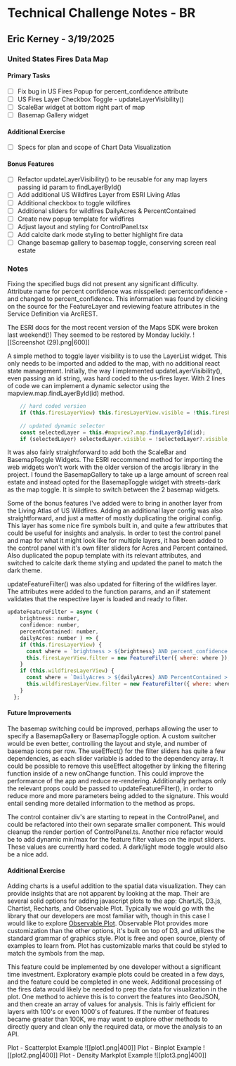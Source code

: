 # Technical Challenge Notes - BR
## Eric Kerney - 3/19/2025 
### United States Fires Data Map 
#### Primary Tasks 
- [ ] Fix bug in US Fires Popup for percent_confidence attribute 
- [ ] US Fires Layer Checkbox Toggle - updateLayerVisibility()
- [ ] ScaleBar widget at bottom right part of map 
- [ ] Basemap Gallery widget 
#### Additional Exercise 
- [ ] Specs for plan and scope of Chart Data Visualization 
#### Bonus Features 
- [ ] Refactor updateLayerVisibility() to be reusable for any map layers passing id param to findLayerById() 
- [ ] Add additional US Wildfires Layer from ESRI Living Atlas 
- [ ] Additional checkbox to toggle wildfires 
- [ ] Additional sliders for wildfires DailyAcres & PercentContained 
- [ ] Create new popup template for wildfires 
- [ ] Adjust layout and styling for ControlPanel.tsx 
- [ ] Add calcite dark mode styling to better highlight fire data
- [ ] Change basemap gallery to basemap toggle, conserving screen real estate 

### Notes 
Fixing the specified bugs did not present any significant difficulty.    
Attribute name for percent confidence was misspelled: percentconfidence - and changed to percent_confidence.  This information was found by clicking on the source for the FeatureLayer and reviewing feature attributes in the Service Definition via ArcREST.     

The ESRI docs for the most recent version of the Maps SDK were broken last weekend(!) They seemed to be restored by Monday luckily.
![[Screenshot (29).png|600]]

A simple method to toggle layer visibility is to use the LayerList widget.  This only needs to be imported and added to the map, with no additional react state management.  Initially, the way I implemented updateLayerVisibility(), even passing an id string, was hard coded to the us-fires layer.  With 2 lines of code we can implement a dynamic selector using the mapview.map.findLayerById(id) method. 
```javascript
    // hard coded version 
    if (this.firesLayerView) this.firesLayerView.visible = !this.firesLayerView?.visible;
    
    // updated dynamic selector 
    const selectedLayer = this.#mapview?.map.findLayerById(id);
    if (selectedLayer) selectedLayer.visible = !selectedLayer?.visible;

```
   
It was also fairly straightforward to add both the ScaleBar and BasemapToggle Widgets.  The ESRI reccommend method for importing the web widgets won't work with the older version of the arcgis library in the project.  I found the BasemapGallery to take up a large amount of screen real estate and instead opted for the BasemapToggle widget with streets-dark as the map toggle.  It is simple to switch between the 2 basemap widgets. 

Some of the bonus features I've added were to bring in another layer from the Living Atlas of US Wildfires.  Adding an additional layer config was also straightforward, and just a matter of mostly duplicating the original config.  This layer has some nice fire symbols built in, and quite a few attributes that could be useful for insights and analysis.  In order to test the control panel and map for what it might look like for multiple layers, it has been added to the control panel with it's own filter sliders for Acres and Percent contained.  Also duplicated the popup template with its relevant attributes, and switched to calcite dark theme styling and updated the panel to match the dark theme.  

updateFeatureFilter() was also updated for filtering of the wildfires layer.   
The attributes were added to the function params, and an if statement validates that the respective layer is loaded and ready to filter.  
```javascript 
updateFeatureFilter = async (
	brightness: number, 
	confidence: number, 
	percentContained: number, 
	dailyAcres: number ) => {
    if (this.firesLayerView) {
      const where = `brightness > ${brightness} AND percent_confidence > ${confidence}`;
      this.firesLayerView.filter = new FeatureFilter({ where: where });
    }
    if (this.wildfiresLayerView) {
      const where = `DailyAcres > ${dailyAcres} AND PercentContained > ${percentContained}`;
      this.wildfiresLayerView.filter = new FeatureFilter({ where: where });
    }
  };

```

#### Future Improvements
The basemap switching could be improved, perhaps allowing the user to specify a BasemapGallery or BasemapToggle option.  A custom switcher would be even better, controlling the layout and style, and number of basemap icons per row.  The useEffect() for the filter sliders has quite a few dependencies, as each slider variable is added to the dependency array.  It could be possible to remove this useEffect altogether by linking the filtering function inside of a new onChange function.  This could improve the performance of the app and reduce re-rendering.  Additionally perhaps only the relevant props could be passed to updateFeatureFilter(), in order to reduce more and more parameters being added to the signature.  This would entail sending more detailed information to the method as props.  

The control container div's are starting to repeat in the ControlPanel, and could be refactored into their own separate smaller component.  This would cleanup the render portion of ControlPanel.ts.  Another nice refactor would be to add dynamic min/max for the feature filter values on the input sliders.  These values are currently hard coded.  A dark/light mode toggle would also be a nice add.  
#### Additional Exercise 
Adding charts is a useful addition to the spatial data visualization.  They can provide insights that are not apparent by looking at the map.  Their are several solid options for adding javascript plots to the app: ChartJS, D3.js, Chartist, Recharts, and Observable Plot.  Typically we would go with the library that our developers are most familiar with, though in this case I would like to explore [Observable Plot](https://observablehq.com/plot/).  Observable Plot provides more customization than the other options, it's built on top of D3, and utilizes the standard grammar of graphics style.  Plot is free and open source, plenty of examples to learn from.  Plot has customizable marks that could be styled to match the symbols from the map.    

This feature could be implemented by one developer without a significant time investment.  Exploratory example plots could be created in a few days, and the feature could be completed in one week.  Additional processing of the fires data would likely be needed to prep the data for visualization in the plot.  One method to achieve this is to convert the features into GeoJSON, and then create an array of values for analysis.  This is fairly efficient for layers with 100's or even 1000's of features.  If the number of features became greater than 100K, we may want to explore other methods to directly query and clean only the required data, or move the analysis to an API.  

Plot - Scatterplot Example
![[plot1.png|400]]
Plot - Binplot Example
![[plot2.png|400]]
Plot - Density Markplot Example
![[plot3.png|400]]


